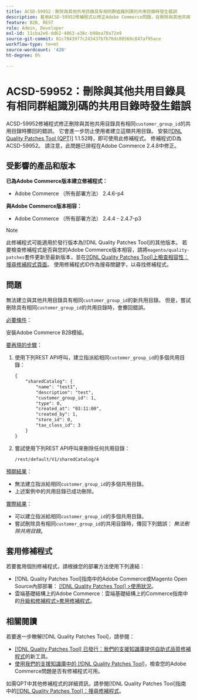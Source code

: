 ```yaml
---
title: ACSD-59952：刪除與其他共用目錄具有相同群組識別碼的共用目錄時發生錯誤
description: 套用ACSD-59952修補程式以修正Adobe Commerce問題，在刪除與其他共用目錄具有相同之「customer_group_id」的共用目錄時，系統擲回錯誤。
feature: B2B, REST
role: Admin, Developer
exl-id: 11cba2e6-dd62-4063-a38c-b98ea70a72e9
source-git-commit: 81c78439f7c243437b7b76dc80560c847af95ace
workflow-type: tm+mt
source-wordcount: '428'
ht-degree: 0%

---
```


# ACSD-59952：刪除與其他共用目錄具有相同群組識別碼的共用目錄時發生錯誤

ACSD-59952修補程式修正刪除與其他共用目錄具有相同`customer_group_id`的共用目錄時擲回的錯誤。 它會進一步防止使用者建立這類共用目錄。 安裝[[!DNL Quality Patches Tool (QPT)]](https://experienceleague.adobe.com/zh-hant/docs/commerce-knowledge-base/kb/announcements/commerce-announcements/magento-quality-patches-released-new-tool-to-self-serve-quality-patches) 1.1.52時，即可使用此修補程式。 修補程式ID為ACSD-59952。 請注意，此問題已排程在Adobe Commerce 2.4.8中修正。

## 受影響的產品和版本

**已為Adobe Commerce版本建立修補程式：**

* Adobe Commerce （所有部署方法） 2.4.6-p4

**與Adobe Commerce版本相容：**

* Adobe Commerce （所有部署方法） 2.4.4 - 2.4.7-p3

>[!NOTE]
>
>此修補程式可能適用於發行版本為[!DNL Quality Patches Tool]的其他版本。 若要檢查修補程式是否與您的Adobe Commerce版本相容，請將`magento/quality-patches`套件更新至最新版本，並在[[!DNL Quality Patches Tool]上檢查相容性：搜尋修補程式頁面](https://experienceleague.adobe.com/tools/commerce-quality-patches/index.html?lang=zh-Hant)。 使用修補程式ID作為搜尋關鍵字，以尋找修補程式。

## 問題

無法建立與其他共用目錄具有相同`customer_group_id`的新共用目錄。 但是，嘗試刪除具有相同`customer_group_id`的共用目錄時，會擲回錯誤。

<u>必要條件</u>：

安裝Adobe Commerce B2B模組。

<u>要再現的步驟</u>：

1. 使用下列REST API呼叫，建立指派給相同`customer_group_id`的多個共用目錄：

   ```REST
   {
       "sharedCatalog": {
           "name": "test1",
           "description": "test",
           "customer_group_id": 1,
           "type": 0,
           "created_at": "03:11:00",
           "created_by": 1,
           "store_id": 0,
           "tax_class_id": 3
       }
   }
   ```

1. 嘗試使用下列REST API呼叫來刪除任何共用目錄：

   ```REST
   /rest/default/V1/sharedCatalog/4
   ```

<u>預期結果</u>：

* 無法建立指派給相同`customer_group_id`的多個共用目錄。
* 上述案例中的共用目錄已成功刪除。

<u>實際結果</u>：

* 可以建立指派給相同`customer_group_id`的多個共用目錄。
* 嘗試刪除具有相同`customer_group_id`的共用目錄時，傳回下列錯誤： *無法刪除共用目錄*。

## 套用修補程式

若要套用個別修補程式，請根據您的部署方法使用下列連結：

* [!DNL Quality Patches Tool]指南中的Adobe Commerce或Magento Open Source內部部署： [[!DNL Quality Patches Tool] >使用狀況](/help/tools/quality-patches-tool/usage.md)。
* 雲端基礎結構上的Adobe Commerce：雲端基礎結構上的Commerce指南中的[升級和修補程式>套用修補程式](https://experienceleague.adobe.com/docs/commerce-cloud-service/user-guide/develop/upgrade/apply-patches.html?lang=zh-Hant)。

## 相關閱讀

若要進一步瞭解[!DNL Quality Patches Tool]，請參閱：

* [[!DNL Quality Patches Tool] 已發行：我們的支援知識庫提供自助式品質修補程式](https://experienceleague.adobe.com/zh-hant/docs/commerce-knowledge-base/kb/announcements/commerce-announcements/magento-quality-patches-released-new-tool-to-self-serve-quality-patches)的新工具。
* [使用我們的支援知識庫中的 [!DNL Quality Patches Tool]](/help/tools/quality-patches-tool/patches-available-in-qpt/check-patch-for-magento-issue-with-magento-quality-patches.md)，檢查您的Adobe Commerce問題是否有修補程式可用。

如需QPT中其他修補程式的詳細資訊，請參閱[!DNL Quality Patches Tool]指南中的[[!DNL Quality Patches Tool]：搜尋修補程式](https://experienceleague.adobe.com/tools/commerce-quality-patches/index.html?lang=zh-Hant)。
